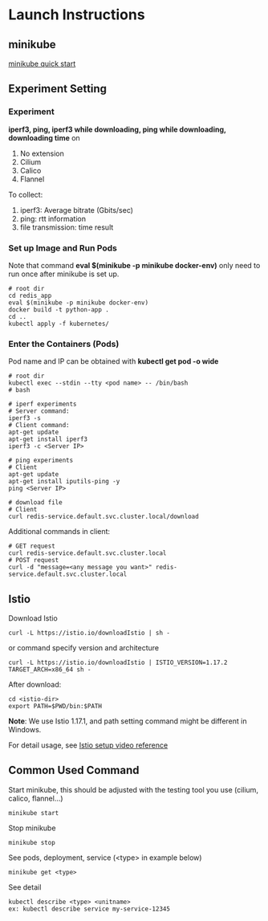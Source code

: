 # Launch Instructions

## minikube  

[minikube quick start](https://minikube.sigs.k8s.io/docs/start/)  

## Experiment Setting

### Experiment

**iperf3, ping, iperf3 while downloading, ping while downloading, downloading time** on  

1. No extension
2. Cilium
3. Calico
4. Flannel

To collect:

1. iperf3: Average bitrate (Gbits/sec)  
2. ping: rtt information
3. file transmission: time result

### Set up Image and Run Pods  

Note that command **eval $(minikube -p minikube docker-env)** only need to run once after minikube is set up.  

    # root dir
    cd redis_app
    eval $(minikube -p minikube docker-env)
    docker build -t python-app .
    cd ..
    kubectl apply -f kubernetes/

### Enter the Containers (Pods)  

Pod name and IP can be obtained with **kubectl get pod -o wide**

    # root dir
    kubectl exec --stdin --tty <pod name> -- /bin/bash
    # bash

    # iperf experiments
    # Server command:
    iperf3 -s
    # Client command:
    apt-get update
    apt-get install iperf3
    iperf3 -c <Server IP>

    # ping experiments
    # Client
    apt-get update
    apt-get install iputils-ping -y
    ping <Server IP>

    # download file
    # Client
    curl redis-service.default.svc.cluster.local/download

Additional commands in client:

    # GET request
    curl redis-service.default.svc.cluster.local
    # POST request
    curl -d "message=<any message you want>" redis-service.default.svc.cluster.local

## Istio

Download Istio

    curl -L https://istio.io/downloadIstio | sh -
or command specify version and architecture

    curl -L https://istio.io/downloadIstio | ISTIO_VERSION=1.17.2 TARGET_ARCH=x86_64 sh -

After download:  

    cd <istio-dir>
    export PATH=$PWD/bin:$PATH

**Note**: We use Istio 1.17.1, and path setting command might be different in Windows.

For detail usage, see [Istio setup video reference](https://www.youtube.com/watch?v=voAyroDb6xk&t=352s&ab_channel=TechWorldwithNana)


## Common Used Command  

Start minikube, this should be adjusted with the testing tool you use (cilium, calico, flannel...)  

    minikube start

Stop minikube

    minikube stop

See pods, deployment, service (\<type\> in example below)  

    minikube get <type>

See detail  

    kubectl describe <type> <unitname>
    ex: kubectl describe service my-service-12345
